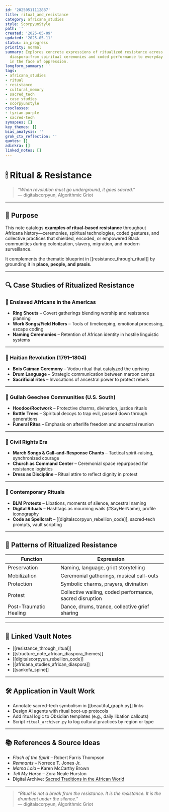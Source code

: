 ```yaml
---
id: '20250511112837'
title: ritual_and_resistance
category: africana_studies
style: ScorpyunStyle
path: ''
created: '2025-05-09'
updated: '2025-05-11'
status: in_progress
priority: normal
summary: Explores concrete expressions of ritualized resistance across the African
  diaspora—from spiritual ceremonies and coded performance to everyday survival gestures
  in the face of oppression.
longform_summary: ''
tags:
- africana_studies
- ritual
- resistance
- cultural_memory
- sacred_tech
- case_studies
- scorpyunstyle
cssclasses:
- tyrian-purple
- sacred-tech
synapses: []
key_themes: []
bias_analysis: ''
grok_ctx_reflection: ''
quotes: []
adinkra: []
linked_notes: []
---
```


# 🕯 Ritual & Resistance

> _“When revolution must go underground, it goes sacred.”_  
> — digitalscorpyun, Algorithmic Griot

---

## 📘 Purpose

This note catalogs **examples of ritual-based resistance** throughout Africana history—ceremonies, spiritual technologies, coded gestures, and collective practices that shielded, encoded, or empowered Black communities during colonization, slavery, migration, and modern surveillance.

It complements the thematic blueprint in [[resistance_through_ritual]] by grounding it in **place, people, and praxis**.

---

## 🔍 Case Studies of Ritualized Resistance

### 🔹 Enslaved Africans in the Americas

- **Ring Shouts** – Covert gatherings blending worship and resistance planning  
- **Work Songs/Field Hollers** – Tools of timekeeping, emotional processing, escape coding  
- **Naming Ceremonies** – Retention of African identity in hostile linguistic systems

---

### 🔹 Haitian Revolution (1791–1804)

- **Bois Caïman Ceremony** – Vodou ritual that catalyzed the uprising  
- **Drum Language** – Strategic communication between maroon camps  
- **Sacrificial rites** – Invocations of ancestral power to protect rebels

---

### 🔹 Gullah Geechee Communities (U.S. South)

- **Hoodoo/Rootwork** – Protective charms, divination, justice rituals  
- **Bottle Trees** – Spiritual decoys to trap evil, passed down through generations  
- **Funeral Rites** – Emphasis on afterlife freedom and ancestral reunion

---

### 🔹 Civil Rights Era

- **March Songs & Call-and-Response Chants** – Tactical spirit-raising, synchronized courage  
- **Church as Command Center** – Ceremonial space repurposed for resistance logistics  
- **Dress as Discipline** – Ritual attire to reflect dignity in protest

---

### 🔹 Contemporary Rituals

- **BLM Protests** – Libations, moments of silence, ancestral naming  
- **Digital Rituals** – Hashtags as mourning wails (#SayHerName), profile iconography  
- **Code as Spellcraft** – [[digitalscorpyun_rebellion_code]], sacred-tech prompts, vault scripting

---

## 🧬 Patterns of Ritualized Resistance

| Function             | Expression                                               |
|----------------------|----------------------------------------------------------|
| Preservation         | Naming, language, griot storytelling                     |
| Mobilization         | Ceremonial gatherings, musical call-outs                 |
| Protection           | Symbolic charms, prayers, divination                     |
| Protest              | Collective wailing, coded performance, sacred disruption |
| Post-Traumatic Healing| Dance, drums, trance, collective grief sharing          |

---

## 🔗 Linked Vault Notes

- [[resistance_through_ritual]]  
- [[structure_note_african_diaspora_themes]]  
- [[digitalscorpyun_rebellion_code]]  
- [[africana_studies_african_diaspora]]  
- [[sankofa_spine]]

---

## 🛠️ Application in Vault Work

- Annotate sacred-tech symbolism in [[beautiful_graph.py]] links  
- Design AI agents with ritual boot-up protocols  
- Add ritual logic to Obsidian templates (e.g., daily libation callouts)  
- Script `ritual_archiver.py` to log cultural practices by region or type

---

## 📚 References & Source Ideas

- _Flash of the Spirit_ – Robert Farris Thompson  
- _Remnants_ – Norrece T. Jones Jr.  
- _Mama Lola_ – Karen McCarthy Brown  
- _Tell My Horse_ – Zora Neale Hurston  
- Digital Archive: [Sacred Traditions in the African World](https://africanholocaust.net)

---

> _“Ritual is not a break from the resistance. It is the resistance. It is the drumbeat under the silence.”_  
> — digitalscorpyun, Algorithmic Griot
